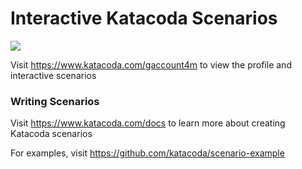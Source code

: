 # Interactive Katacoda Scenarios

[![](http://shields.katacoda.com/katacoda/gaccount4m/count.svg)](https://www.katacoda.com/gaccount4m "Get your profile on Katacoda.com")

Visit https://www.katacoda.com/gaccount4m to view the profile and interactive scenarios

### Writing Scenarios
Visit https://www.katacoda.com/docs to learn more about creating Katacoda scenarios

For examples, visit https://github.com/katacoda/scenario-example
